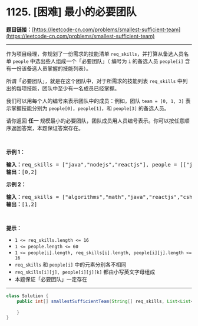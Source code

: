 # 1125. [困难] 最小的必要团队

**题目链接：**[https://leetcode-cn.com/problems/smallest-sufficient-team](https://leetcode-cn.com/problems/smallest-sufficient-team)

---

<div class="content__1Y2H">
 <div class="notranslate">
  <p>作为项目经理，你规划了一份需求的技能清单&nbsp;<code>req_skills</code>，并打算从备选人员名单&nbsp;<code>people</code>&nbsp;中选出些人组成一个「必要团队」（ 编号为&nbsp;<code>i</code>&nbsp;的备选人员&nbsp;<code>people[i]</code>&nbsp;含有一份该备选人员掌握的技能列表）。</p> 
  <p>所谓「必要团队」，就是在这个团队中，对于所需求的技能列表&nbsp;<code>req_skills</code> 中列出的每项技能，团队中至少有一名成员已经掌握。</p> 
  <p>我们可以用每个人的编号来表示团队中的成员：例如，团队&nbsp;<code>team = [0, 1, 3]</code>&nbsp;表示掌握技能分别为&nbsp;<code>people[0]</code>，<code>people[1]</code>，和&nbsp;<code>people[3]</code>&nbsp;的备选人员。</p> 
  <p>请你返回 <strong>任一</strong>&nbsp;规模最小的必要团队，团队成员用人员编号表示。你可以按任意顺序返回答案，本题保证答案存在。</p> 
  <p>&nbsp;</p> 
  <p><strong>示例 1：</strong></p> 
  <pre class="language-text"><strong>输入：</strong>req_skills = ["java","nodejs","reactjs"], people = [["java"],["nodejs"],["nodejs","reactjs"]]
<strong>输出：</strong>[0,2]
</pre> 
  <p><strong>示例&nbsp;2：</strong></p> 
  <pre class="language-text"><strong>输入：</strong>req_skills = ["algorithms","math","java","reactjs","csharp","aws"], people = [["algorithms","math","java"],["algorithms","math","reactjs"],["java","csharp","aws"],["reactjs","csharp"],["csharp","math"],["aws","java"]]
<strong>输出：</strong>[1,2]
</pre> 
  <p>&nbsp;</p> 
  <p><strong>提示：</strong></p> 
  <ul> 
   <li><code>1 &lt;= req_skills.length &lt;= 16</code></li> 
   <li><code>1 &lt;= people.length &lt;= 60</code></li> 
   <li><code>1 &lt;= people[i].length, req_skills[i].length, people[i][j].length&nbsp;&lt;= 16</code></li> 
   <li><code>req_skills</code>&nbsp;和&nbsp;<code>people[i]</code>&nbsp;中的元素分别各不相同</li> 
   <li><code>req_skills[i][j], people[i][j][k]</code>&nbsp;都由小写英文字母组成</li> 
   <li>本题保证「必要团队」一定存在</li> 
  </ul> 
 </div>
</div>

---

```java
class Solution {
    public int[] smallestSufficientTeam(String[] req_skills, List<List<String>> people) {
        
    }
}
```